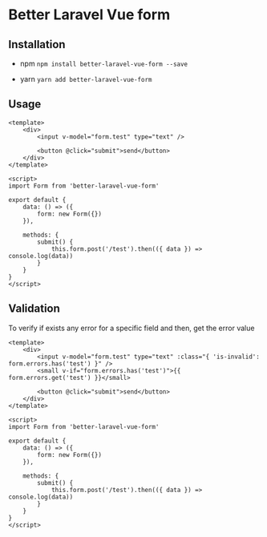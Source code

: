 # Better Laravel Vue form

## Installation

-   npm
    `npm install better-laravel-vue-form --save`

-   yarn
    `yarn add better-laravel-vue-form`

## Usage

```vue
<template>
    <div>
        <input v-model="form.test" type="text" />

        <button @click="submit">send</button>
    </div>
</template>

<script>
import Form from 'better-laravel-vue-form'

export default {
    data: () => ({
        form: new Form({})
    }),

    methods: {
        submit() {
            this.form.post('/test').then(({ data }) => console.log(data))
        }
    }
}
</script>
```

## Validation

To verify if exists any error for a specific field and then, get the error value

```vue
<template>
    <div>
        <input v-model="form.test" type="text" :class="{ 'is-invalid': form.errors.has('test') }" />
        <small v-if="form.errors.has('test')">{{ form.errors.get('test') }}</small>

        <button @click="submit">send</button>
    </div>
</template>

<script>
import Form from 'better-laravel-vue-form'

export default {
    data: () => ({
        form: new Form({})
    }),

    methods: {
        submit() {
            this.form.post('/test').then(({ data }) => console.log(data))
        }
    }
}
</script>
```
